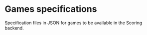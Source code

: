 # Games specifications
Specification files in JSON for games to be available in the Scoring backend.
